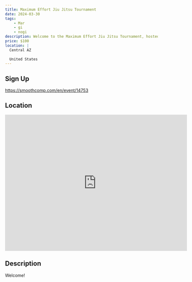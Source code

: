 ```yaml
---
title: Maximum Effort Jiu Jitsu Tournament
date: 2024-03-30
tags:
    - Mar
    - gi 
    - nogi 
description: Welcome to the Maximum Effort Jiu Jitsu Tournament, hosted by Creonte Jiu Jitsu!
price: $100
location: |
  Central AZ
  
  United States
---
```

## Sign Up
https://smoothcomp.com/en/event/14753

## Location
<iframe src="https://www.google.com/maps/embed?pb=!1m18!1m12!1m3!1d12345.6789!2d-109.7867463!3d32.8672750!2m3!1f0!2f0!3f0!3m2!1i1024!2i768!4f13.1!3m3!1m2!1s0x0%3A0x0!2z32.8672750!5e0!3m2!1sen!2sus!4v1234567890" width="600" height="450" style="border:0;" allowfullscreen="" loading="lazy"></iframe>

## Description
Welcome!